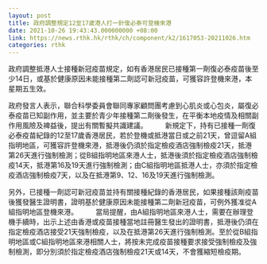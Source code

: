 ```yaml
---
layout: post
title: 政府調整規定12至17歲港人打一針復必泰可登機來港
date: 2021-10-26 19:43:43.000000000 +08:00
link: https://news.rthk.hk/rthk/ch/component/k2/1617053-20211026.htm
categories: rthk
---
```


政府調整抵港人士接種新冠疫苗規定，如有香港居民已接種第一劑復必泰疫苗後至少14日，或基於健康原因未能接種第二劑認可新冠疫苗，可獲容許登機來港，本星期五生效。

政府發言人表示，聯合科學委員會聯同專家顧問團考慮到心肌炎或心包炎，屬復必泰疫苗已知副作用，並主要於青少年接種第二劑後發生，在平衡本地疫情及相關副作用風險及裨益後，提出有關暫擬共識建議。
　　 
新規定下，持有已接種一劑復必泰疫苗紀錄的12至17歲香港居民，若於登機或抵港當日或之前21天，曾逗留A組指明地區，可獲容許登機來港，抵港後仍須於指定檢疫酒店強制檢疫21天，抵港第26天進行強制檢測；從B組指明地區來港人士，抵港後須於指定檢疫酒店強制檢疫14天，抵港第16及19天進行強制檢測；由C組指明地區抵港人士，亦須於指定檢疫酒店強制檢疫7天，以及在抵港第9、12、16及19天進行強制檢測。
 
另外，已接種一劑認可新冠疫苗並持有關接種紀錄的香港居民，如果接種該劑疫苗後獲發醫生證明書，證明基於健康原因未能接種第二劑新冠疫苗，可例外獲准從A組指明地區登機來港。
　　 
當局提醒，由A組指明地區來港人士，需要在辦理登機手續時，出示上述由香港或疫苗接種當地註冊醫生發出的證明書，抵港後仍須在指定檢疫酒店接受21天強制檢疫，以及在抵港第26天進行強制檢測。至於從B組指明地區或C組指明地區來港相關人士，將按未完成疫苗接種要求接受強制檢疫及強制檢測，即分別須於指定檢疫酒店強制檢疫21天或14天，不會獲縮短檢疫期。
